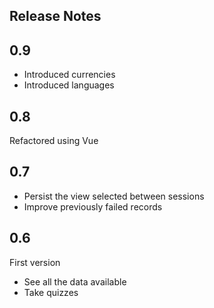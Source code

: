## Release Notes

## 0.9
* Introduced currencies
* Introduced languages

## 0.8
Refactored using Vue

## 0.7
* Persist the view selected between sessions
* Improve previously failed records

## 0.6
First version
 * See all the data available
 * Take quizzes
